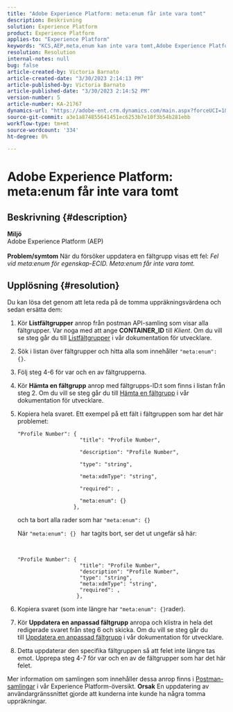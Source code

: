 ```yaml
---
title: "Adobe Experience Platform: meta:enum får inte vara tomt"
description: Beskrivning
solution: Experience Platform
product: Experience Platform
applies-to: "Experience Platform"
keywords: "KCS,AEP,meta,enum kan inte vara tomt,Adobe Experience Platform,uppdatera fältgrupper,tillfällig lösning,felsökning"
resolution: Resolution
internal-notes: null
bug: false
article-created-by: Victoria Barnato
article-created-date: "3/30/2023 2:14:13 PM"
article-published-by: Victoria Barnato
article-published-date: "3/30/2023 2:14:52 PM"
version-number: 5
article-number: KA-21767
dynamics-url: "https://adobe-ent.crm.dynamics.com/main.aspx?forceUCI=1&pagetype=entityrecord&etn=knowledgearticle&id=d7918023-05cf-ed11-b597-6045bd0065b6"
source-git-commit: a3e1a874855641451ec6253b7e10f3b54b281ebb
workflow-type: tm+mt
source-wordcount: '334'
ht-degree: 0%

---
```


# Adobe Experience Platform: meta:enum får inte vara tomt

## Beskrivning {#description}

<b>Miljö</b><br>Adobe Experience Platform (AEP)<br><br><b>Problem/symtom</b>
När du försöker uppdatera en fältgrupp visas ett fel: *Fel vid meta:enum för egenskap-ECID. Meta:enum får inte vara tomt.*


## Upplösning {#resolution}


Du kan lösa det genom att leta reda på de tomma uppräkningsvärdena och sedan ersätta dem:

1. Kör <b>Listfältgrupper</b> anrop från postman API-samling som visar alla fältgrupper. Var noga med att ange <b>CONTAINER_ID</b> till *Klient*. Om du vill se steg går du till [Listfältgrupper](https://developer.adobe.com/experience-platform-apis/references/schema-registry/#tag/Field-groups/operation/listFieldGroups) i vår dokumentation för utvecklare.
2. Sök i listan över fältgrupper och hitta alla som innehåller `"meta:enum": {}`.
3. Följ steg 4-6 för var och en av fältgrupperna.
4. Kör <b>Hämta en fältgrupp</b> anrop med fältgrupps-ID:t som finns i listan från steg 2. Om du vill se steg går du till [Hämta en fältgrupp](https://developer.adobe.com/experience-platform-apis/references/schema-registry/#tag/Field-groups/operation/retrieveFieldGroup) i vår dokumentation för utvecklare.
5. Kopiera hela svaret. Ett exempel på ett fält i fältgruppen som har det här problemet:




   ```clike
   "Profile Number": { 
                       "title": "Profile Number",                                     
                       "description": "Profile Number",                                    
                       "type": "string",                                     
                       "meta:xdmType": "string",                                    
                       "required": ,                                    
                       "meta:enum": {}                               
                     },
   ```



   och ta bort alla rader som har `"meta:enum": {}`



   När `"meta:enum": {} ` har tagits bort, ser det ut ungefär så här:

    

   ```clike
   "Profile Number": {
                       "title": "Profile Number",
                       "description": "Profile Number",
                       "type": "string",
                       "meta:xdmType": "string",
                       "required": ,
                      },
   ```
6. Kopiera svaret (som inte längre har `"meta:enum": {}`rader).
7. Kör <b>Uppdatera en anpassad fältgrupp</b> anropa och klistra in hela det redigerade svaret från steg 6 och skicka. Om du vill se steg går du till [Uppdatera en anpassad fältgrupp](https://developer.adobe.com/experience-platform-apis/references/schema-registry/#tag/Field-groups/operation/patchFieldGroup) i vår dokumentation för utvecklare.
8. Detta uppdaterar den specifika fältgruppen så att felet inte längre tas emot. Upprepa steg 4-7 för var och en av de fältgrupper som har det här felet.


Mer information om samlingen som innehåller dessa anrop finns i [Postman-samlingar](https://experienceleague.adobe.com/docs/experience-platform/landing/platform-apis/postman.html?lang=en#collections) i vår Experience Platform-översikt.
<b>Orsak</b>
En uppdatering av användargränssnittet gjorde att kunderna inte kunde ha några tomma uppräkningar.
